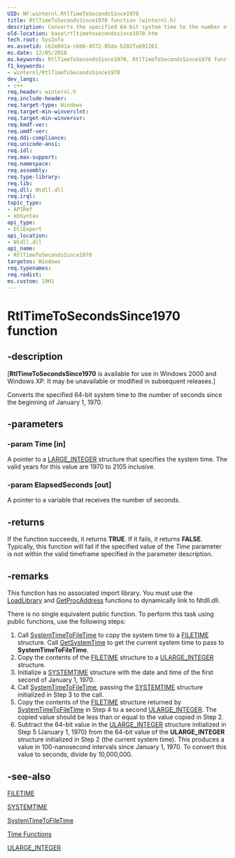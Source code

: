 ```yaml
---
UID: NF:winternl.RtlTimeToSecondsSince1970
title: RtlTimeToSecondsSince1970 function (winternl.h)
description: Converts the specified 64-bit system time to the number of seconds since the beginning of January 1, 1970.
old-location: base\rtltimetosecondssince1970.htm
tech.root: SysInfo
ms.assetid: cb2e041a-cbbb-4572-85da-b282fa692261
ms.date: 12/05/2018
ms.keywords: RtlTimeToSecondsSince1970, RtlTimeToSecondsSince1970 function, base.rtltimetosecondssince1970, winternl/RtlTimeToSecondsSince1970
f1_keywords:
- winternl/RtlTimeToSecondsSince1970
dev_langs:
- c++
req.header: winternl.h
req.include-header: 
req.target-type: Windows
req.target-min-winverclnt: 
req.target-min-winversvr: 
req.kmdf-ver: 
req.umdf-ver: 
req.ddi-compliance: 
req.unicode-ansi: 
req.idl: 
req.max-support: 
req.namespace: 
req.assembly: 
req.type-library: 
req.lib: 
req.dll: Ntdll.dll
req.irql: 
topic_type:
- APIRef
- kbSyntax
api_type:
- DllExport
api_location:
- Ntdll.dll
api_name:
- RtlTimeToSecondsSince1970
targetos: Windows
req.typenames: 
req.redist: 
ms.custom: 19H1
---
```


# RtlTimeToSecondsSince1970 function


## -description


<p class="CCE_Message">[<b>RtlTimeToSecondsSince1970</b> is available for use in Windows 2000 and Windows XP.  It may be unavailable or modified in subsequent releases.]

Converts the specified 64-bit system time to the
    number of seconds since the beginning of January 1, 1970.


## -parameters




### -param Time [in]

A pointer to a <a href="https://docs.microsoft.com/windows/win32/api/winnt/ns-winnt-large_integer~r1">LARGE_INTEGER</a> structure that specifies the system time. The valid years for this value are 1970 to  2105 inclusive.


### -param ElapsedSeconds [out]

A pointer to a variable that receives the number of seconds.


## -returns



If the function succeeds, it returns <b>TRUE</b>. If it fails, it returns <b>FALSE</b>. Typically, this function will fail if the specified value of the  <i>Time</i> parameter is not within the valid timeframe specified in the parameter description.




## -remarks



This function has no associated import library. You must use the <a href="https://docs.microsoft.com/windows/desktop/api/libloaderapi/nf-libloaderapi-loadlibrarya">LoadLibrary</a> and <a href="https://docs.microsoft.com/windows/desktop/api/libloaderapi/nf-libloaderapi-getprocaddress">GetProcAddress</a> functions to dynamically link to Ntdll.dll.

There is no single equivalent public  function. To perform this task using public  functions, use the following steps:



<ol>
<li>Call  <a href="https://docs.microsoft.com/windows/desktop/api/timezoneapi/nf-timezoneapi-systemtimetofiletime">SystemTimeToFileTime</a> to copy the system time to a <a href="https://docs.microsoft.com/windows/desktop/api/minwinbase/ns-minwinbase-filetime">FILETIME</a> structure. Call <a href="https://docs.microsoft.com/windows/desktop/api/sysinfoapi/nf-sysinfoapi-getsystemtime">GetSystemTime</a> to get the current system time to pass to <b>SystemTimeToFileTime</b>.</li>
<li>Copy the contents of the <a href="https://docs.microsoft.com/windows/desktop/api/minwinbase/ns-minwinbase-filetime">FILETIME</a> structure to a <a href="https://docs.microsoft.com/windows/win32/api/winnt/ns-winnt-ularge_integer~r1">ULARGE_INTEGER</a> structure.</li>
<li>Initialize a <a href="https://docs.microsoft.com/windows/desktop/api/minwinbase/ns-minwinbase-systemtime">SYSTEMTIME</a> structure with the date and time of the first second of January 1, 1970.</li>
<li>Call <a href="https://docs.microsoft.com/windows/desktop/api/timezoneapi/nf-timezoneapi-systemtimetofiletime">SystemTimeToFileTime</a>, passing the <a href="https://docs.microsoft.com/windows/desktop/api/minwinbase/ns-minwinbase-systemtime">SYSTEMTIME</a> structure initialized in Step 3 to the call.</li>
<li>Copy the contents of the <a href="https://docs.microsoft.com/windows/desktop/api/minwinbase/ns-minwinbase-filetime">FILETIME</a> structure returned by <a href="https://docs.microsoft.com/windows/desktop/api/timezoneapi/nf-timezoneapi-systemtimetofiletime">SystemTimeToFileTime</a> in Step 4 to a second <a href="https://docs.microsoft.com/windows/win32/api/winnt/ns-winnt-ularge_integer~r1">ULARGE_INTEGER</a>.
The copied value should be less than or equal to the value copied in Step 2.</li>
<li>Subtract the 64-bit value in the <a href="https://docs.microsoft.com/windows/win32/api/winnt/ns-winnt-ularge_integer~r1">ULARGE_INTEGER</a> structure initialized in Step 5 (January 1, 1970) from the 64-bit value of the <b>ULARGE_INTEGER</b> structure initialized in Step 2 (the current system time). This produces a value in 100-nanosecond intervals since January 1, 1970. To convert this value to seconds, divide by 10,000,000.</li>
</ol>



## -see-also




<a href="https://docs.microsoft.com/windows/desktop/api/minwinbase/ns-minwinbase-filetime">FILETIME</a>



<a href="https://docs.microsoft.com/windows/desktop/api/minwinbase/ns-minwinbase-systemtime">SYSTEMTIME</a>



<a href="https://docs.microsoft.com/windows/desktop/api/timezoneapi/nf-timezoneapi-systemtimetofiletime">SystemTimeToFileTime</a>



<a href="https://docs.microsoft.com/windows/desktop/SysInfo/time-functions">Time Functions</a>



<a href="https://docs.microsoft.com/windows/win32/api/winnt/ns-winnt-ularge_integer~r1">ULARGE_INTEGER</a>
 

 

